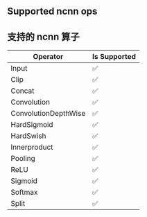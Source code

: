 ## Supported ncnn ops

## 支持的 ncnn 算子

| Operator             | Is Supported |
|----------------------|--------------|
| Input                | ✅            |
| Clip                 | ✅            |
| Concat               | ✅            |
| Convolution          | ✅            |
| ConvolutionDepthWise | ✅            |
| HardSigmoid          | ✅            |
| HardSwish            | ✅            |
| Innerproduct         | ✅            |
| Pooling              | ✅            |
| ReLU                 | ✅            |
| Sigmoid              | ✅            |
| Softmax              | ✅            |
| Split                | ✅            |
